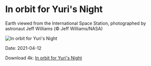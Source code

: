 # In orbit for Yuri's Night

Earth viewed from the International Space Station, photographed by astronaut Jeff Williams (© Jeff Williams/NASA)

![In orbit for Yuri's Night](https://bing.com/th?id=OHR.YurisNight_EN-US6858652982_UHD.jpg&rf=LaDigue_UHD.jpg&pid=hp&w=1024&h=576)

Date: 2021-04-12

Download 4k: [In orbit for Yuri's Night](https://bing.com/th?id=OHR.YurisNight_EN-US6858652982_UHD.jpg&rf=LaDigue_UHD.jpg&pid=hp&w=3840&h=2160)

